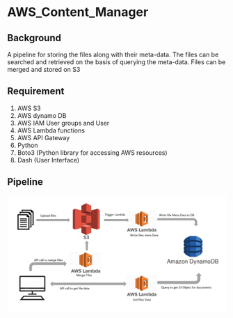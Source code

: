 # AWS_Content_Manager

## Background

A pipeline for storing the files along with their meta-data. The files can be searched and retrieved on the basis of querying the meta-data. Files can be merged and stored on S3

## Requirement 
1.	AWS S3
2.	AWS dynamo DB
3.	AWS IAM User groups and User
4.	AWS Lambda functions 
5.	AWS API Gateway
6.	Python 
7.	Boto3 (Python library for accessing AWS resources)
8.	Dash (User Interface)


## Pipeline
![alt text](https://github.com/SainathDutkar/AWS_Content_Manager/blob/master/images/pipeline.PNG)

